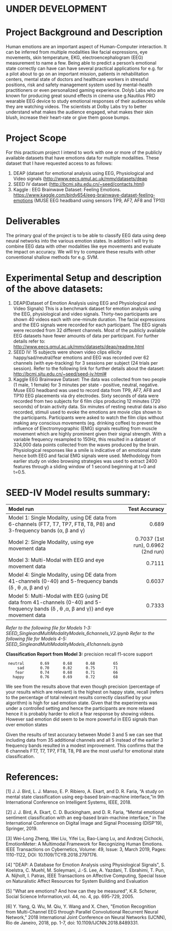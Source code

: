 # UNDER DEVELOPMENT
# Project Background and Description
Human emotions are an important aspect of Human-Computer interaction. It can be inferred from multiple modalities like facial expressions, eye movements, skin temperature, EKG, electroencephalogram (EEG) measurement to name a few. Being able to predict a person’s emotional state correctly can have can have several practical applications for e.g. for a pilot about to go on an important mission, patients in rehabilitation centers, mental state of doctors and healthcare workers in stressful positions, risk  and  safety  management  system  used  by mental-health  practitioners or even personalized gaming experience. Dolyb Labs who are known for producing great sound effects in cinema use g.Nautilus PRO wearable EEG device to study emotional responses of their audiences while they are watching videos. The scientists at Dolby Labs try to better understand what makes the audience engaged, what makes their skin blush, increase their heart-rate or give them goose bumps.
# Project Scope
For this practicum project I intend to work with one or more of the publicly available datasets that have emotions data for multiple modalities. These dataset that I have requested access to as follows:
1)	DEAP (dataset for emotional analysis using EEG, Physiological and Video signals (http://www.eecs.qmul.ac.uk/mmv/datasets/deap
2)	SEED IV dataset (http://bcmi.sjtu.edu.cn/~seed/contacts.html)
3)	Kaggle : EEG Brainwave Dataset: Feeling Emotions. https://www.kaggle.com/birdy654/eeg-brainwave-dataset-feeling-emotions  (MUSE  EEG headband using  sensors TP9, AF7, AF8 and TP10)
# Deliverables
The primary goal of the project is to be able to classify EEG data using deep neural networks into the various emotion states. In addition I will try to combine EEG data with other modalities like eye movements and evaluate the impact on accuracy. We will try to compare these results with other conventional shallow methods for e.g. SVM. 
# Experimental Setup and description of the above datasets:
1) DEAP(Dataset of Emotion Analysis using EEG and Physiological and Video Signals) 
This is a benchmark dataset for emotion analysis using the EEG, physiological and video signals. Thirty-two participants are shown 40 videos each with one-minute duration. The facial expressions and the EEG signals were recorded for each participant. The EEG signals were recorded from 32 different channels. Most of the publicly available EEG datasets have fewer amounts of data per participant. For further details refer to:
http://www.eecs.qmul.ac.uk/mmv/datasets/deap/readme.html
2) SEED IV: 15 subjects were shown video clips ellicity happy/sad/neutral/fear emotions and EEG was recorded over 62 channels (with eye-tracking) for 3 sessions per subject (24 trials per session). Refer to the following link for further details about the dataset:
http://bcmi.sjtu.edu.cn/~seed/seed-iv.html#
3) Kaggle EEG Brainwave Dataset:
The data was collected from two people (1 male, 1 female) for 3 minutes per state - positive, neutral, negative. Muse EEG headband was used to record data from TP9, AF7, AF8 and TP10 EEG placements via dry electrodes. Sixty  seconds  of  data  were recorded  from  two subjects  for 6 film  clips  producing 12  minutes (720 seconds) of brain activity data. Six minutes of resting neutral data is also recorded, stimuli used to evoke the emotions are movie clips shown to the participants. Participants  were  asked  to  watch  the  film  clips without  making  any conscious  movements  (eg. drinking  coffee)  to  prevent  the influence of Electromyographic (EMG) signals resulting from muscle movement which are highly prominent given their signal  strength. With  a  variable  frequency  resampled  to  150Hz,  this resulted  in  a  dataset  of  324,000  data  points  collected  from  the waves  produced  by  the brain.  Physiological responses like a smile is indicative of an emotional state hence both  EEG  and  facial  EMG  signals were used. Methodology from earlier study on video browsing strategies was used to   extract  2400  features  through  a  sliding  window  of  1 second beginning  at  t=0  and t=0.5. 
# SEED-IV Model results summary:

| Model run | Test Accuracy  |
| :------------ | -----:|
| Model 1: Single Modality, using DE data from 6-channels (FT7, T7, TP7, FT8, T8, P8) and 3-frequency bands (α, β and γ) | 0.689  |
| Model 2: Single Modality, using eye movement data | 0.7037 (1st run), 0.6962 (2nd run)  |
| Model 3: Multi-Modal with EEG and eye movement data | 0.7111  |
| Model 4: Single Modality, using DE data from 41-channels (0-40) and 5-frequency bands (δ , θ ,α, β and γ) | 0.6037  |
| Model 5: Multi-Modal with EEG {using DE data from 41-channels (0-40) and 5-frequency bands (δ , θ ,α, β and γ)} and eye movement data | 0.7333  |

*Refer to the following file for Models 1-3: SEED_SingleandMultiModalityModels_6channels_V2.ipynb
Refer to the following file for Models 4-5: SEED_SingleandMultiModalityModels_41channels.ipynb*

**Classification Report from Model 3:**
              precision    recall  f1-score   support

     neutral       0.69      0.68      0.68        65
         sad       0.70      0.82      0.75        71
        fear       0.74      0.68      0.71        66
       happy       0.76      0.69      0.72        68


We see from the results above that even though precision (percentage of your results which are relevant) is the highest on happy state, recall (refers to the percentage of total relevant results correctly classified by your algorithm) is high for sad emotion state. Given that the experiments was under a controlled setting and hence the participants are more relaxed hence it is probably harder to elicit a fear response by showing videos. However sad emotion did seem to be more powerful in EEG signals than over emotion states

Given the results of test accuracy between Model 3 and 5 we can see that including data from 35 additional channels and all 5 instead of the earlier 3 frequency bands resulted in a modest improvement. This confirms that the 6 channels FT7, T7, TP7, FT8, T8, P8 are the most useful for emotional state classification.

# References:
[1] J. J. Bird, L. J. Manso, E. P. Ribiero, A. Ekart, and D. R. Faria, “A study on mental state classification using eeg-based brain-machine interface,”in 9th International Conference on Intelligent Systems, IEEE, 2018.

[2] J. J. Bird, A. Ekart, C. D. Buckingham, and D. R. Faria, “Mental emotional sentiment classification with an eeg-based brain-machine interface,” in The International Conference on Digital Image and Signal Processing (DISP’19), Springer, 2019.

[3] Wei-Long Zheng, Wei Liu, Yifei Lu, Bao-Liang Lu, and Andrzej Cichocki, EmotionMeter: A Multimodal Framework for Recognizing Human Emotions. IEEE Transactions on Cybernetics, Volume: 49, Issue: 3, March 2019, Pages: 1110-1122, DOI: 10.1109/TCYB.2018.2797176.

[4] "DEAP: A Database for Emotion Analysis using Physiological Signals", S. Koelstra, C. Muehl, M. Soleymani, J.-S. Lee, A. Yazdani, T. Ebrahimi, T. Pun, A. Nijholt, I. Patras, IEEE Transactions on Affective Computing, Special Issue on Naturalistic Affect Resources for System Building and Evaluation

[5] "What are emotions? And how can they be measured", K.R. Scherer, Social Science Information,vol. 44, no. 4, pp. 695-729, 2005.

[6] Y. Yang, Q. Wu, M. Qiu, Y. Wang and X. Chen, "Emotion Recognition from Multi-Channel EEG through Parallel Convolutional Recurrent Neural Network," 2018 International Joint Conference on Neural Networks (IJCNN), Rio de Janeiro, 2018, pp. 1-7, doi: 10.1109/IJCNN.2018.8489331.
